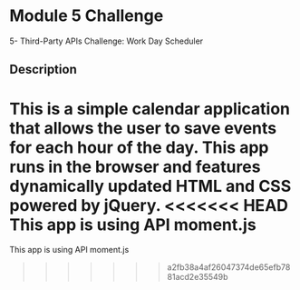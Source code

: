 # Module 5 Challenge

5- Third-Party APIs Challenge: Work Day Scheduler

## Description

This is a simple calendar application that allows the user to save events for each hour of the day.
This app runs in the browser and features dynamically updated HTML and CSS powered by jQuery.
<<<<<<< HEAD
This app is using API moment.js
=======
This app is using API moment.js
>>>>>>> a2fb38a4af26047374de65efb7881acd2e35549b
